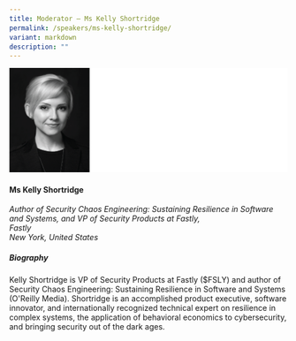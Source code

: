 ```yaml
---
title: Moderator – Ms Kelly Shortridge
permalink: /speakers/ms-kelly-shortridge/
variant: markdown
description: ""
---
```

![](/images/2025%20speakers/Kelly_Shortridge.png)
#### **Ms Kelly Shortridge**

*Author of Security Chaos Engineering: Sustaining Resilience in Software and Systems, and VP of Security Products at Fastly, <br> Fastly<br>New York, United States*

##### **Biography**
Kelly Shortridge is VP of Security Products at Fastly ($FSLY) and author of Security Chaos Engineering: Sustaining Resilience in Software and Systems (O'Reilly Media). Shortridge is an accomplished product executive, software innovator, and internationally recognized technical expert on resilience in complex systems, the application of behavioral economics to cybersecurity, and bringing security out of the dark ages.